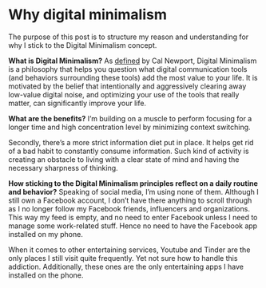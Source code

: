 # Why digital minimalism

The purpose of this post is to structure my reason and understanding for why I stick to the Digital Minimalism concept.

**What is Digital Minimalism?**
As [defined](https://www.calnewport.com/blog/2016/12/18/on-digital-minimalism/) by Cal Newport, Digital Minimalism is a philosophy that helps you question what digital communication tools (and behaviors surrounding these tools) add the most value to your life. It is motivated by the belief that intentionally and aggressively clearing away low-value digital noise, and optimizing your use of the tools that really matter, can significantly improve your life.

**What are the benefits?**
I’m building on a muscle to perform focusing for a longer time and high concentration level by minimizing context switching.

Secondly, there’s a more strict information diet put in place. It helps get rid of a bad habit to constantly consume information. Such kind of activity is creating an obstacle to living with a clear state of mind and having the necessary sharpness of thinking.

**How sticking to the Digital Minimalism principles reflect on a daily routine and behavior?**
Speaking of social media, I’m using none of them. Although I still own a Facebook account, I don’t have there anything to scroll through as I no longer follow my Facebook friends, influencers and organizations. This way my feed is empty, and no need to enter Facebook unless I need to manage some work-related stuff. Hence no need to have the Facebook app installed on my phone.

When it comes to other entertaining services, Youtube and Tinder are the only places I still visit quite frequently. Yet not sure how to handle this addiction. Additionally, these ones are the only entertaining apps I have installed on the phone.